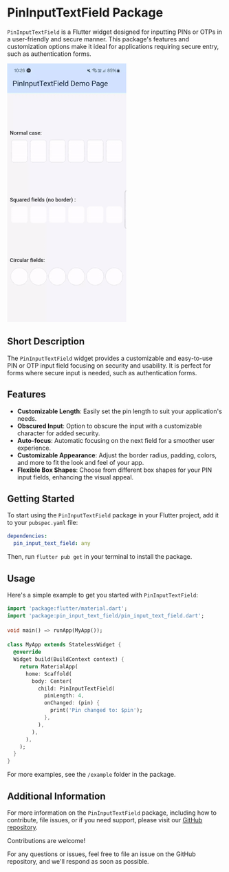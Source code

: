 # PinInputTextField Package

`PinInputTextField` is a Flutter widget designed for inputting PINs
or OTPs in a user-friendly and secure manner. This package's features and customization options make
it ideal for applications requiring secure entry, such as authentication forms.

<img src="https://raw.githubusercontent.com/tajaouart/animated_pin_input_text_field/main/animated_pin_input_text_field.gif" height="600"/>

## Short Description

The `PinInputTextField` widget provides a customizable and easy-to-use PIN or OTP input field
focusing on security and usability. It is perfect for forms where secure input is needed, such as
authentication forms.

## Features

- **Customizable Length**: Easily set the pin length to suit your application's needs.
- **Obscured Input**: Option to obscure the input with a customizable character for added security.
- **Auto-focus**: Automatic focusing on the next field for a smoother user experience.
- **Customizable Appearance**: Adjust the border radius, padding, colors, and more to fit the look
  and feel of your app.
- **Flexible Box Shapes**: Choose from different box shapes for your PIN input fields, enhancing the
  visual appeal.

## Getting Started

To start using the `PinInputTextField` package in your Flutter project, add it to
your `pubspec.yaml` file:

```yaml
dependencies:
  pin_input_text_field: any
```

Then, run `flutter pub get` in your terminal to install the package.

## Usage

Here's a simple example to get you started with `PinInputTextField`:

```dart
import 'package:flutter/material.dart';
import 'package:pin_input_text_field/pin_input_text_field.dart';

void main() => runApp(MyApp());

class MyApp extends StatelessWidget {
  @override
  Widget build(BuildContext context) {
    return MaterialApp(
      home: Scaffold(
        body: Center(
          child: PinInputTextField(
            pinLength: 4,
            onChanged: (pin) {
              print('Pin changed to: $pin');
            },
          ),
        ),
      ),
    );
  }
}
```

For more examples, see the `/example` folder in the package.

## Additional Information

For more information on the `PinInputTextField` package, including how to contribute, file issues,
or if you need support, please visit
our [GitHub repository](https://github.com/tajaouart/animated_pin_input_text_field).

Contributions are welcome!

For any questions or issues, feel free to file an issue on the GitHub repository, and we'll respond
as soon as possible.
